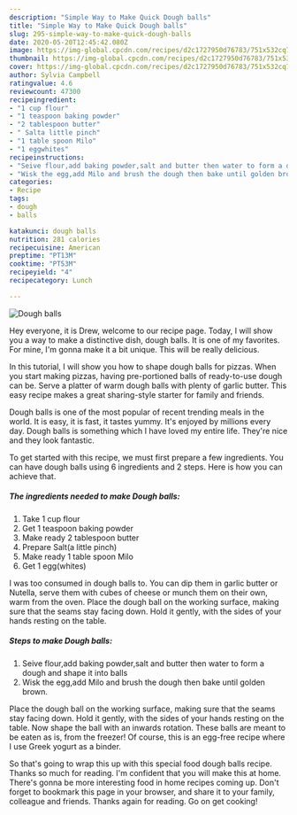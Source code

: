 ```yaml
---
description: "Simple Way to Make Quick Dough balls"
title: "Simple Way to Make Quick Dough balls"
slug: 295-simple-way-to-make-quick-dough-balls
date: 2020-05-20T12:45:42.080Z
image: https://img-global.cpcdn.com/recipes/d2c1727950d76783/751x532cq70/dough-balls-recipe-main-photo.jpg
thumbnail: https://img-global.cpcdn.com/recipes/d2c1727950d76783/751x532cq70/dough-balls-recipe-main-photo.jpg
cover: https://img-global.cpcdn.com/recipes/d2c1727950d76783/751x532cq70/dough-balls-recipe-main-photo.jpg
author: Sylvia Campbell
ratingvalue: 4.6
reviewcount: 47300
recipeingredient:
- "1 cup flour"
- "1 teaspoon baking powder"
- "2 tablespoon butter"
- " Salta little pinch"
- "1 table spoon Milo"
- "1 eggwhites"
recipeinstructions:
- "Seive flour,add baking powder,salt and butter then water to form a dough and shape it into balls"
- "Wisk the egg,add Milo and brush the dough then bake until golden brown."
categories:
- Recipe
tags:
- dough
- balls

katakunci: dough balls 
nutrition: 281 calories
recipecuisine: American
preptime: "PT13M"
cooktime: "PT53M"
recipeyield: "4"
recipecategory: Lunch

---
```



![Dough balls](https://img-global.cpcdn.com/recipes/d2c1727950d76783/751x532cq70/dough-balls-recipe-main-photo.jpg)

Hey everyone, it is Drew, welcome to our recipe page. Today, I will show you a way to make a distinctive dish, dough balls. It is one of my favorites. For mine, I'm gonna make it a bit unique. This will be really delicious.

In this tutorial, I will show you how to shape dough balls for pizzas. When you start making pizzas, having pre-portioned balls of ready-to-use dough can be. Serve a platter of warm dough balls with plenty of garlic butter. This easy recipe makes a great sharing-style starter for family and friends.

Dough balls is one of the most popular of recent trending meals in the world. It is easy, it is fast, it tastes yummy. It's enjoyed by millions every day. Dough balls is something which I have loved my entire life. They're nice and they look fantastic.


To get started with this recipe, we must first prepare a few ingredients. You can have dough balls using 6 ingredients and 2 steps. Here is how you can achieve that.

<!--inarticleads1-->

##### The ingredients needed to make Dough balls:

1. Take 1 cup flour
1. Get 1 teaspoon baking powder
1. Make ready 2 tablespoon butter
1. Prepare  Salt(a little pinch)
1. Make ready 1 table spoon Milo
1. Get 1 egg(whites)


I was too consumed in dough balls to. You can dip them in garlic butter or Nutella, serve them with cubes of cheese or munch them on their own, warm from the oven. Place the dough ball on the working surface, making sure that the seams stay facing down. Hold it gently, with the sides of your hands resting on the table. 

<!--inarticleads2-->

##### Steps to make Dough balls:

1. Seive flour,add baking powder,salt and butter then water to form a dough and shape it into balls
1. Wisk the egg,add Milo and brush the dough then bake until golden brown.


Place the dough ball on the working surface, making sure that the seams stay facing down. Hold it gently, with the sides of your hands resting on the table. Now shape the ball with an inwards rotation. These balls are meant to be eaten as is, from the freezer! Of course, this is an egg-free recipe where I use Greek yogurt as a binder. 

So that's going to wrap this up with this special food dough balls recipe. Thanks so much for reading. I'm confident that you will make this at home. There's gonna be more interesting food in home recipes coming up. Don't forget to bookmark this page in your browser, and share it to your family, colleague and friends. Thanks again for reading. Go on get cooking!
